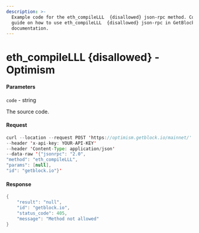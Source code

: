 ```yaml
---
description: >-
  Example code for the eth_compileLLL  {disallowed} json-rpc method. Сomplete
  guide on how to use eth_compileLLL  {disallowed} json-rpc in GetBlock.io Web3
  documentation.
---
```


# eth\_compileLLL {disallowed} - Optimism

#### Parameters

`code` - string

The source code.

#### Request

```java
curl --location --request POST 'https://optimism.getblock.io/mainnet/' 
--header 'x-api-key: YOUR-API-KEY' 
--header 'Content-Type: application/json' 
--data-raw '{"jsonrpc": "2.0",
"method": "eth_compileLLL",
"params": [null],
"id": "getblock.io"}'
```

#### Response

```java
{
    "result": "null",
    "id": "getblock.io",
    "status_code": 405,
    "message": "Method not allowed"
}
```
